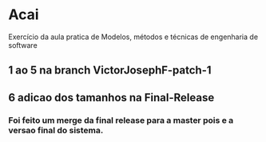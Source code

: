 # Acai
Exercício da aula pratica de Modelos, métodos e técnicas de engenharia de software 
## 1 ao 5 na branch VictorJosephF-patch-1
## 6 adicao dos tamanhos na Final-Release 

### Foi feito um merge da final release para a master pois e a versao final do sistema. 
